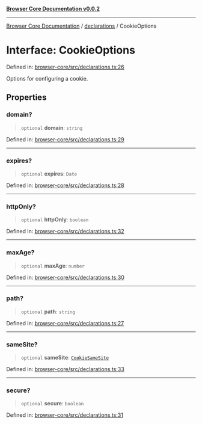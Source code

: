 [**Browser Core Documentation v0.0.2**](../../README.md)

***

[Browser Core Documentation](../../modules.md) / [declarations](../README.md) / CookieOptions

# Interface: CookieOptions

Defined in: [browser-core/src/declarations.ts:26](https://github.com/stonemjs/browser-core/blob/fa5573518c1ef095e02e60009eef605c26ff056c/src/declarations.ts#L26)

Options for configuring a cookie.

## Properties

### domain?

> `optional` **domain**: `string`

Defined in: [browser-core/src/declarations.ts:29](https://github.com/stonemjs/browser-core/blob/fa5573518c1ef095e02e60009eef605c26ff056c/src/declarations.ts#L29)

***

### expires?

> `optional` **expires**: `Date`

Defined in: [browser-core/src/declarations.ts:28](https://github.com/stonemjs/browser-core/blob/fa5573518c1ef095e02e60009eef605c26ff056c/src/declarations.ts#L28)

***

### httpOnly?

> `optional` **httpOnly**: `boolean`

Defined in: [browser-core/src/declarations.ts:32](https://github.com/stonemjs/browser-core/blob/fa5573518c1ef095e02e60009eef605c26ff056c/src/declarations.ts#L32)

***

### maxAge?

> `optional` **maxAge**: `number`

Defined in: [browser-core/src/declarations.ts:30](https://github.com/stonemjs/browser-core/blob/fa5573518c1ef095e02e60009eef605c26ff056c/src/declarations.ts#L30)

***

### path?

> `optional` **path**: `string`

Defined in: [browser-core/src/declarations.ts:27](https://github.com/stonemjs/browser-core/blob/fa5573518c1ef095e02e60009eef605c26ff056c/src/declarations.ts#L27)

***

### sameSite?

> `optional` **sameSite**: [`CookieSameSite`](../enumerations/CookieSameSite.md)

Defined in: [browser-core/src/declarations.ts:33](https://github.com/stonemjs/browser-core/blob/fa5573518c1ef095e02e60009eef605c26ff056c/src/declarations.ts#L33)

***

### secure?

> `optional` **secure**: `boolean`

Defined in: [browser-core/src/declarations.ts:31](https://github.com/stonemjs/browser-core/blob/fa5573518c1ef095e02e60009eef605c26ff056c/src/declarations.ts#L31)
